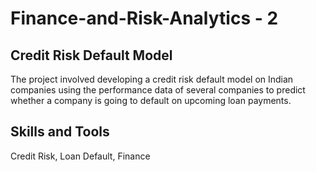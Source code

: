 # Finance-and-Risk-Analytics - 2
## Credit Risk Default Model
The project involved developing a credit risk default model on Indian companies using the performance data of several companies to predict whether a company is going to default on upcoming loan payments.

## Skills and Tools
Credit Risk, Loan Default, Finance

